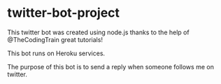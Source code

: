 # twitter-bot-project

This twitter bot was created using node.js thanks to the help of @TheCodingTrain great tutorials!

This bot runs on Heroku services. 

The purpose of this bot is to send a reply when someone follows me on twitter. 


